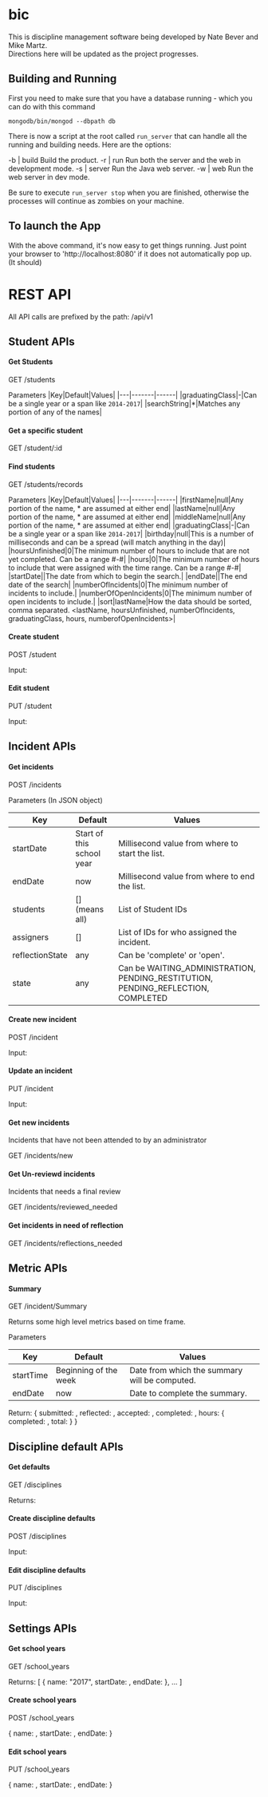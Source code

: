 # bic
This is discipline management software being developed by Nate Bever and Mike Martz.  
Directions here will be updated as the project progresses.

## Building and Running

First you need to make sure that you have a database running - which you can do with this command

`mongodb/bin/mongod --dbpath db`

There is now a script at the root called `run_server` that can handle all the running and building needs.  Here are the options:

-b | build	Build the product.
-r | run	Run both the server and the web in development mode.
-s | server	Run the Java web server.
-w | web	Run the web server in dev mode.

Be sure to execute `run_server stop` when you are finished, otherwise the processes will continue as zombies on your machine.

## To launch the App

With the above command, it's now easy to get things running.  Just point your browser to 'http://localhost:8080' if it does not automatically pop up.  (It should)

# REST API

All API calls are prefixed by the path: /api/v1

## Student APIs

#### Get Students

GET /students

Parameters
|Key|Default|Values|
|---|-------|------|
|graduatingClass|<thisYear>-<thisYear-4>|Can be a single year or a span like `2014-2017`|
|searchString|*|Matches any portion of any of the names|

#### Get a specific student

GET /student/:id

#### Find students

GET /students/records

Parameters
|Key|Default|Values|
|---|-------|------|
|firstName|null|Any portion of the name, * are assumed at either end|
|lastName|null|Any portion of the name, * are assumed at either end|
|middleName|null|Any portion of the name, * are assumed at either end|
|graduatingClass|<thisYear>-<thisYear-4>|Can be a single year or a span like `2014-2017`|
|birthday|null|This is a number of milliseconds and can be a spread (will match anything in the day)|
|hoursUnfinished|0|The minimum number of hours to include that are not yet completed.  Can be a range #-#|
|hours|0|The minimum number of hours to include that were assigned with the time range.  Can be a range #-#|
|startDate|<beginning of this year>|The date from which to begin the search.|
|endDate|<now>|The end date of the search|
|numberOfIncidents|0|The minimum number of incidents to include.|
|numberOfOpenIncidents|0|The minimum number of open incidents to include.|
|sort|lastName|How the data should be sorted, comma separated.  <lastName, hoursUnfinished, numberOfIncidents, graduatingClass, hours, numberofOpenIncidents>|

#### Create student

POST /student

Input:

#### Edit student

PUT /student

Input:

## Incident APIs

#### Get incidents

POST /incidents

Parameters (In JSON object)

|Key|Default|Values|
|---|-------|------|
|startDate|Start of this school year|Millisecond value from where to start the list.|
|endDate|now|Millisecond value from where to end the list.|
|students|[] (means all)|List of Student IDs|
|assigners|[]|List of IDs for who assigned the incident.|
|reflectionState|any|Can be 'complete' or 'open'.|
|state|any|Can be WAITING_ADMINISTRATION, PENDING_RESTITUTION, PENDING_REFLECTION, COMPLETED|

#### Create new incident

POST /incident

Input:

#### Update an incident

PUT /incident

Input:

#### Get new incidents

Incidents that have not been attended to by an administrator

GET /incidents/new

#### Get Un-reviewd incidents

Incidents that needs a final review

GET /incidents/reviewed_needed

#### Get incidents in need of reflection

GET /incidents/reflections_needed

## Metric APIs

#### Summary

GET /incident/Summary

Returns some high level metrics based on time frame.

Parameters

|Key|Default|Values|
|---|-------|------|
|startTime|Beginning of the week|Date from which the summary will be computed.|
|endDate|now|Date to complete the summary.|

Return:
{
  submitted: <number>,
  reflected: <number>,
  accepted: <number>,
  completed: <number>,
  hours: {
    completed: <number>,
    total: <number>
  }
}

## Discipline default APIs

#### Get defaults

GET /disciplines

Returns:

#### Create discipline defaults

POST /disciplines

Input:

#### Edit discipline defaults

PUT /disciplines

Input:

## Settings APIs

#### Get school years

GET /school_years

Returns:
[
{ name: "2017", startDate: <number>, endDate: <number>},
...
]

#### Create school years

POST /school_years

{
  name: <string>,
  startDate: <number>,
  endDate: <number>
}

#### Edit school years

PUT /school_years

{
  name: <string>,
  startDate: <number>,
  endDate: <number>
}
